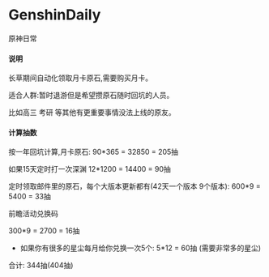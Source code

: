 # GenshinDaily
原神日常

#### 说明

长草期间自动化领取月卡原石,需要购买月卡。

适合人群:暂时退游但是希望攒原石随时回坑的人员。

比如高三 考研 等其他有更重要事情没法上线的原友。

#### 计算抽数

按一年回坑计算,月卡原石:
90*365 = 32850 = 205抽

如果15天定时打一次深渊
12*1200 = 14400 = 90抽

定时领取邮件里的原石，每个大版本更新都有(42天一个版本 9个版本):
600*9 = 5400 = 33抽

前瞻活动兑换码

300*9 = 2700 = 16抽

* 如果你有很多的星尘每月给你兑换一次5个:
5*12 = 60抽 (需要非常多的星尘)


合计: 344抽(404抽)



